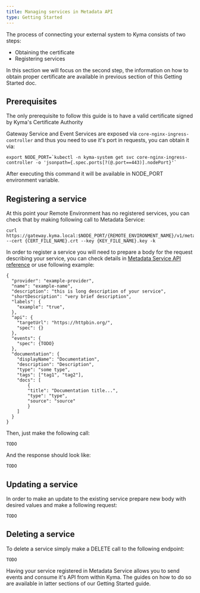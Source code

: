 ```yaml
---
title: Managing services in Metadata API
type: Getting Started
---
```

The process of connecting your external system to Kyma consists of two steps:
- Obtaining the certificate
- Registering services

In this section we will focus on the second step, the information on how to
obtain proper certificate are available in previous section of this Getting
Started doc.

## Prerequisites

The only prerequisite to follow this guide is to have a valid certificate signed
by Kyma's Certificate Authority

Gateway Service and Event Services are exposed via `core-nginx-ingress-controller`
and thus you need to use it's port in requests, you can obtain it via:

```
export NODE_PORT=`kubectl -n kyma-system get svc core-nginx-ingress-controller -o 'jsonpath={.spec.ports[?(@.port==443)].nodePort}'`
```

After executing this command it will be available in NODE_PORT environment variable.

## Registering a service

At this point your Remote Environment has no registered services, you can check
that by making following call to Metadata Service:
```
curl https://gateway.kyma.local:$NODE_PORT/{REMOTE_ENVIRONMENT_NAME}/v1/metadata/services --cert {CERT_FILE_NAME}.crt --key {KEY_FILE_NAME}.key -k
```

In order to register a service you will need to prepare a body for the request
describing your service, you can check details in [Metadata Service API reference](TODO)
or use following example:
```
{
  "provider": "example-provider",
  "name": "example-name",
  "description": "this is long description of your service",
  "shortDescription": "very brief description",
  "labels": {
    "example": "true",
  },
  "api": {
    "targetUrl": "https://httpbin.org/",
    "spec": {}
  },
  "events": {
    "spec": {TODO}
  },
  "documentation": {
    "displayName": "Documentation",
    "description": "Description",
    "type": "some type",
    "tags": ["tag1", "tag2"],
    "docs": [
        {
        "title": "Documentation title...",
        "type": "type",
        "source": "source"
        }
    ]
  }
}
```

Then, just make the following call:
```
TODO
```

And the response should look like:
```
TODO
```

## Updating a service

In order to make an update to the existing service prepare new body with desired
values and make a following request:
```
TODO
```

## Deleting a service

To delete a service simply make a DELETE call to the following endpoint:
```
TODO
```

Having your service registered in Metadata Service allows you to send events
and consume it's API from within Kyma. The guides on how to do so are available
in latter sections of our Getting Started guide.